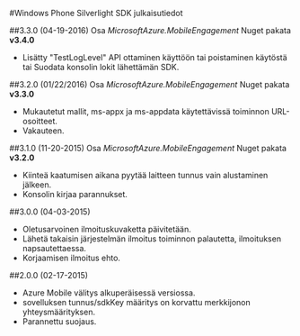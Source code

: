 <properties 
    pageTitle="Windows Phone Silverlight SDK julkaisutiedot" 
    description="Azure Mobile välitys - Windows Phone Silverlight SDK julkaisutiedot"                     
    services="mobile-engagement" 
    documentationCenter="mobile" 
    authors="piyushjo" 
    manager="dwrede" 
    editor="" />

<tags 
    ms.service="mobile-engagement" 
    ms.workload="mobile" 
    ms.tgt_pltfrm="mobile-windows-phone" 
    ms.devlang="na"
    ms.topic="article" 
    ms.date="08/19/2016" 
    ms.author="piyushjo" />

#<a name="windows-phone-silverlight-sdk-release-notes"></a>Windows Phone Silverlight SDK julkaisutiedot


##<a name="330-04192016"></a>3.3.0 (04-19-2016)
Osa *MicrosoftAzure.MobileEngagement* Nuget pakata **v3.4.0**

-   Lisätty "TestLogLevel" API ottaminen käyttöön tai poistaminen käytöstä tai Suodata konsolin lokit lähettämän SDK.

##<a name="320-01222016"></a>3.2.0 (01/22/2016)
Osa *MicrosoftAzure.MobileEngagement* Nuget pakata **v3.3.0**

-   Mukautetut mallit, ms-appx ja ms-appdata käytettävissä toiminnon URL-osoitteet.
-   Vakauteen.
  
##<a name="310-11202015"></a>3.1.0 (11-20-2015)
Osa *MicrosoftAzure.MobileEngagement* Nuget pakata **v3.2.0**

-   Kiinteä kaatumisen aikana pyytää laitteen tunnus vain alustaminen jälkeen.
-   Konsolin kirjaa parannukset.

##<a name="300-04032015"></a>3.0.0 (04-03-2015)

-   Oletusarvoinen ilmoituskuvaketta päivitetään.
-   Lähetä takaisin järjestelmän ilmoitus toiminnon palautetta, ilmoituksen napsautettaessa.
-   Korjaamisen ilmoitus ehto.

##<a name="200-02172015"></a>2.0.0 (02-17-2015)

-   Azure Mobile välitys alkuperäisessä versiossa.
-   sovelluksen tunnus/sdkKey määritys on korvattu merkkijonon yhteysmäärityksen.
-   Parannettu suojaus.
 
